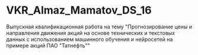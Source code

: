 # VKR_Almaz_Mamatov_DS_16
Выпускная квалификационная работа на тему "Прогнозирование цены и направления движения акций на основе технических и текстовых данных с использованием машинного обучения и нейросетей на примере акций ПАО "Татнефть""
